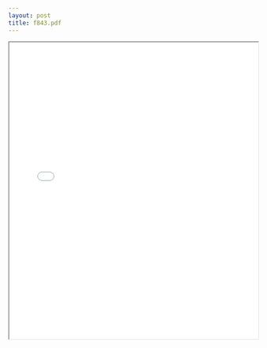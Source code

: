 ```yaml
---
layout: post
title: f843.pdf
---
```


<div class="pdf-container">
    <iframe src="/ea/assets/pdfs/f843.pdf" height="600" width="100%" max-width="100%" allowFullScreen="true"></iframe>
</div>

